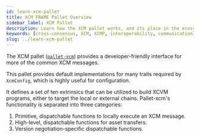 ```yaml
---
id: learn-xcm-pallet
title: XCM FRAME Pallet Overview
sidebar_label: XCM Pallet
description: Learn how the XCM pallet works, and its place in the ecosystem.
keywords: [cross-consensus, XCM, XCMP, interoperability, communication]
slug: ../learn-xcm-pallet
---
```


The XCM pallet ([`pallet-xcm`](https://github.com/paritytech/polkadot/tree/master/xcm/pallet-xcm))
provides a developer-friendly interface for more of the common XCM messages.

This pallet provides default implementations for many traits required by `XcmConfig`, which is
highly useful for configuration.

It defines a set of ten extrinsics that can be utilized to build XCVM programs, either to target the
local or external chains. Pallet-xcm's functionality is separated into three categories:

1. Primitive, dispatchable functions to locally execute an XCM message.
2. High-level, dispatchable functions for asset transfers.
3. Version negotiation-specific dispatchable functions.
